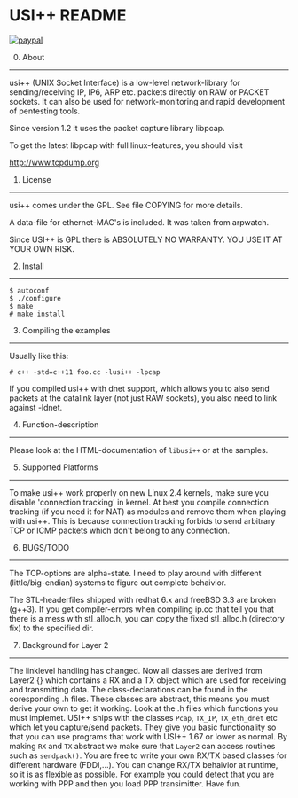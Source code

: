USI++ README
============

[![paypal](https://www.paypalobjects.com/en_US/i/btn/btn_donateCC_LG.gif)](https://www.paypal.com/cgi-bin/webscr?cmd=_s-xclick&hosted_button_id=9MVF8BRMX2CWA)

0. About
--------

usi++ (UNIX Socket Interface) is a low-level network-library for sending/receiving
IP, IP6, ARP etc. packets directly on RAW or PACKET sockets. It can also be used for
network-monitoring and rapid development of pentesting tools.

Since version 1.2 it uses the packet capture library libpcap.

To get the latest libpcap with full linux-features, you should visit

http://www.tcpdump.org

1. License
----------

usi++ comes under the GPL. See file COPYING for more
details.

A data-file for ethernet-MAC's is included. It was taken from
arpwatch.

Since USI++ is GPL there is ABSOLUTELY NO WARRANTY. YOU USE IT AT YOUR OWN RISK.

2. Install
----------


    $ autoconf
    $ ./configure
    $ make
    # make install


3. Compiling the examples
-------------------------

Usually like this:

    # c++ -std=c++11 foo.cc -lusi++ -lpcap

If you compiled usi++ with dnet support, which allows you to also
send packets at the datalink layer (not just RAW sockets), you also need to
link against -ldnet.


4. Function-description
-----------------------

Please look at the HTML-documentation of `libusi++` or at the samples.


5. Supported Platforms
----------------------

To make usi++ work properly on new Linux 2.4 kernels,
make sure you disable 'connection tracking' in kernel.
At best you compile connection tracking (if you need it for NAT)
as modules and remove them when playing with usi++.
This is because connection tracking forbids to send arbitrary
TCP or ICMP packets which don't belong to any connection.


6. BUGS/TODO
------------

The TCP-options are alpha-state. I need to play around with different
(little/big-endian) systems to figure out complete behaivior.

The STL-headerfiles shipped with redhat 6.x and freeBSD 3.3 are broken (g++3).
If you get compiler-errors when compiling ip.cc that tell you that there is
a mess with stl_alloc.h, you can copy the fixed stl_alloc.h (directory fix)
to the specified dir.


7. Background for Layer 2
-------------------------

The linklevel handling has changed. Now all classes are derived from
Layer2 {} which contains a RX and a TX object which are used for
receiving and transmitting data. The class-declarations can be found
in the coresponding .h files. These classes are abstract, this means
you must derive your own to get it working. Look at the .h files
which functions you must implemet. USI++ ships with the classes
`Pcap`, `TX_IP`, `TX_eth_dnet` etc which let you capture/send packets. They give you
basic functionality so that you can use programs that work with USI++ 1.67 or
lower as normal.
By making `RX` and `TX` abstract we make sure that `Layer2` can access
routines such as `sendpack()`. You are free to write your own RX/TX based
classes for different hardware (FDDI,...). You can change RX/TX behaivior at runtime,
so it is as flexible as possible. For example you could detect that you are
working with PPP and then you load PPP transimitter.
Have fun.


